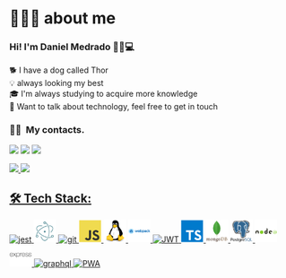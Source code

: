 # 👨🏻‍💻 about me
### Hi! I'm Daniel Medrado 👋😎💻

🐕 I have a dog called Thor<br/>
💡 always looking my best <br/>
🎓 I'm always studying to acquire more knowledge <br/>
💬 Want to talk about technology, feel free to get in touch 
<br/>
### 🤝🏽 &nbsp;My contacts.
<p align="wedth">
<a href="https://www.linkedin.com/in/daniel-medrado-236750225"><img src="https://img.shields.io/badge/-Daniel%20Medrado-0077B5?style=flat&logo=Linkedin&logoColor=white"/></a>
<a href="mailto:daniel_l0l@hotmail.com"><img src="https://img.shields.io/badge/-Daniel Medrado-D14836?style=flat&logo=Gmail&logoColor=white"/></a>
<a href="https://api.whatsapp.com/send?phone=5577997009088"><img src="https://img.shields.io/badge/-WhatsApp-25D366?style=flat&logo=WhatsApp&logoColor=white"/></a></p>



<div>
  <a href="https://github.com/daniell0l">
  <img height="180rem" src="https://github-readme-stats.vercel.app/api?username=daniell0l&show_icons=true&theme=omni&include_all_commits=true&count_private=true"/>
  <img height="180rem" src="https://github-readme-stats.vercel.app/api/top-langs/?username=daniell0l&layout=compact&langs_count=7&theme=omni"/>
</div>
<h2 align="left">🛠 Tech Stack:</h2>
<p align="left"><a href="https://jestjs.io" target="_blank"> <img src="https://www.vectorlogo.zone/logos/jestjsio/jestjsio-icon.svg" alt="jest" width="40" height="40"/> </a><a href="https://www.electronjs.org" target="_blank"> <img src="https://raw.githubusercontent.com/devicons/devicon/master/icons/electron/electron-original.svg" alt="electron" width="40" height="40"/> </a> <a href="https://git-scm.com/" target="_blank"> <img src="https://www.vectorlogo.zone/logos/git-scm/git-scm-icon.svg" alt="git" width="40" height="40"/> </a>   <a href="https://developer.mozilla.org/en-US/docs/Web/JavaScript" target="_blank"> <img src="https://raw.githubusercontent.com/devicons/devicon/master/icons/javascript/javascript-original.svg" alt="javascript" width="40" height="40"/> </a>  <a href="https://www.linux.org/" target="_blank"> <img src="https://raw.githubusercontent.com/devicons/devicon/master/icons/linux/linux-original.svg" alt="linux" width="40" height="40"/> </a><a href="https://webpack.js.org" target="_blank"> <img src="https://raw.githubusercontent.com/devicons/devicon/d00d0969292a6569d45b06d3f350f463a0107b0d/icons/webpack/webpack-original-wordmark.svg" alt="webpack" width="40" height="40"/> </a> <a href="https://jwt.io/" target="_blank"> <img src="https://jwt.io/img/pic_logo.svg" alt="JWT" width="40" height="40"/> </a> <a href="https://www.typescriptlang.org/" target="_blank"> <img src="https://raw.githubusercontent.com/devicons/devicon/master/icons/typescript/typescript-original.svg" alt="typescript" width="40" height="40"/> </a><a href="https://www.mongodb.com/" target="_blank"> <img src="https://raw.githubusercontent.com/devicons/devicon/master/icons/mongodb/mongodb-original-wordmark.svg" alt="mongodb" width="40" height="40"/> </a>
<a href="https://www.postgresql.org" target="_blank"> <img src="https://raw.githubusercontent.com/devicons/devicon/master/icons/postgresql/postgresql-original-wordmark.svg" alt="postgresql" width="40" height="40"/> </a> 
 <a href="https://nodejs.org" target="_blank"> <img src="https://raw.githubusercontent.com/devicons/devicon/master/icons/nodejs/nodejs-original-wordmark.svg" alt="nodejs" width="40" height="40"/> </a>
 <a href="https://expressjs.com" target="_blank"> <img src="https://raw.githubusercontent.com/devicons/devicon/master/icons/express/express-original-wordmark.svg" alt="express" width="40" height="40"/> </a>
 <a href="https://graphql.org" target="_blank"> <img src="https://www.vectorlogo.zone/logos/graphql/graphql-icon.svg" alt="graphql" width="40" height="40"/> </a>
   <a href="https://www.apollographql.com/" target="_blank"> <img src="https://avatars.githubusercontent.com/u/17189275?s=280&v=4" alt="PWA" width="40" height="40"/> </a></p>






    
